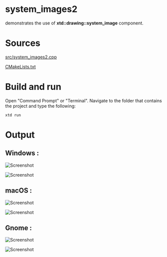 # system_images2

demonstrates the use of **xtd::drawing::system_image** component.

# Sources

[src/system_images2.cpp](src/system_images2.cpp)

[CMakeLists.txt](CMakeLists.txt)

# Build and run

Open "Command Prompt" or "Terminal". Navigate to the folder that contains the project and type the following:

```shell
xtd run
```

# Output

## Windows :

![Screenshot](../../../docs/pictures/examples/system_images2_w.png)

![Screenshot](../../../docs/pictures/examples/system_images2_wd.png)

## macOS :

![Screenshot](../../../docs/pictures/examples/system_images2_m.png)

![Screenshot](../../../docs/pictures/examples/system_images2_md.png)

## Gnome :

![Screenshot](../../../docs/pictures/examples/system_images2_g.png)

![Screenshot](../../../docs/pictures/examples/system_images2_gd.png)
